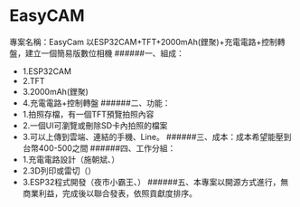 # EasyCAM
專案名稱：EasyCam
以ESP32CAM+TFT+2000mAh(鋰聚)+充電電路+控制轉盤，建立一個簡易版數位相機
######一、組成：
 * 1.ESP32CAM
 * 2.TFT
 * 3.2000mAh(鋰聚)
 * 4.充電電路+控制轉盤
######二、功能：
 * 1.拍照存檔，有一個TFT預覽拍照內容
 * 2.一個UI可瀏覽或刪除SD卡內拍照的檔案
 * 3.可以上傳到雲端、連結的手機、Line。
######三、成本：成本希望能壓到台幣400-500之間
######四、工作分組：
 * 1.充電電路設計（施朝斌、）
 * 2.3D列印或雷切（）
 * 3.ESP32程式開發（夜市小霸王、）
######五、本專案以開源方式進行，無商業利益，完成後以聯合發表，依照貢獻度排序。
